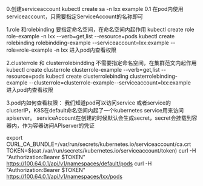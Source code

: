 0.创建serviceaccount
kubectl  create sa -n lxx example
0.1 在pod内使用serviceaccount，只需要指定ServiceAccount的名称即可


1.role 和rolebinding 要指定命名空间，在命名空间内起作用
kubectl create role role-example -n lxx  --verb=get,list --resource=pods
kubectl create rolebinding rolebindding-example --serviceaccount=lxx:example --role=role-example  -n lxx
进入pod内查看权限

2.clusterrole 和 clusterrolebindding 不需要指定命名空间，在集群范文内起作用
kubectl create clusterrole clusterrole-example  --verb=get,list --resource=pods
kubectl create clusterrolebinding clusterrolebinding-example --clusterrole=clusterrole-example--serviceaccount=lxx:example
进入pod内查看权限

3.pod内如何查看权限：
我们知道pod可以访问service 或者service的clusterIP，K8S在default命名空间内起了一个kubernetes service用来访问apiserver。
serviceAccount在创建的时候默认会生成secret，secret会挂载到容器内，作为容器访问APIserver的凭证


export CURL_CA_BUNDLE=/var/run/secrets/kubernetes.io/serviceaccount/ca.crt
TOKEN=$(cat /var/run/secrets/kubernetes.io/serviceaccount/token)
curl -H "Authorization:Bearer $TOKEN" https://100.64.0.1/api/v1/namespaces/default/pods
curl -H "Authorization:Bearer $TOKEN" https://100.64.0.1/api/v1/namespaces/lxx/pods

